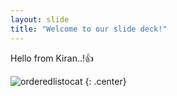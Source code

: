```yaml
---
layout: slide
title: "Welcome to our slide deck!"
---
```


Hello from Kiran..!👍

![orderedlistocat](https://octodex.github.com/images/orderedlistocat.png)
{: .center}
